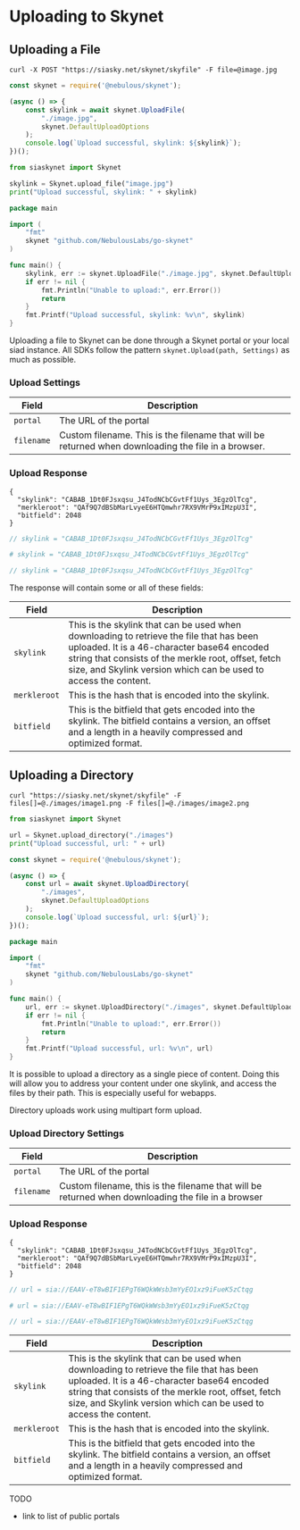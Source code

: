 # Uploading to Skynet

## Uploading a File

```shell
curl -X POST "https://siasky.net/skynet/skyfile" -F file=@image.jpg
```

```javascript
const skynet = require('@nebulous/skynet');

(async () => {
	const skylink = await skynet.UploadFile(
		"./image.jpg",
		skynet.DefaultUploadOptions
	);
	console.log(`Upload successful, skylink: ${skylink}`);
})();
```

```python
from siaskynet import Skynet

skylink = Skynet.upload_file("image.jpg")
print("Upload successful, skylink: " + skylink)
```

```go
package main

import (
	"fmt"
	skynet "github.com/NebulousLabs/go-skynet"
)

func main() {
	skylink, err := skynet.UploadFile("./image.jpg", skynet.DefaultUploadOptions)
	if err != nil {
		fmt.Println("Unable to upload:", err.Error())
		return
	}
	fmt.Printf("Upload successful, skylink: %v\n", skylink)
}
```

Uploading a file to Skynet can be done through a Skynet portal or your
local siad instance. All SDKs follow the pattern `skynet.Upload(path,
Settings)` as much as possible.

### Upload Settings

Field      | Description
---------- | -----------
`portal`   | The URL of the portal
`filename` | Custom filename. This is the filename that will be returned when downloading the file in a browser.

### Upload Response

```shell
{
  "skylink": "CABAB_1Dt0FJsxqsu_J4TodNCbCGvtFf1Uys_3EgzOlTcg",
  "merkleroot": "QAf9Q7dBSbMarLvyeE6HTQmwhr7RX9VMrP9xIMzpU3I",
  "bitfield": 2048
}
```

```javascript
// skylink = "CABAB_1Dt0FJsxqsu_J4TodNCbCGvtFf1Uys_3EgzOlTcg"
```

```python
# skylink = "CABAB_1Dt0FJsxqsu_J4TodNCbCGvtFf1Uys_3EgzOlTcg"
```

```go
// skylink = "CABAB_1Dt0FJsxqsu_J4TodNCbCGvtFf1Uys_3EgzOlTcg"
```

The response will contain some or all of these fields:

Field        | Description
------------ | -----------
`skylink`    | This is the skylink that can be used when downloading to retrieve the file that has been uploaded. It is a 46-character base64 encoded string that consists of the merkle root, offset, fetch size, and Skylink version which can be used to access the content.
`merkleroot` | This is the hash that is encoded into the skylink.
`bitfield`   | This is the bitfield that gets encoded into the skylink. The bitfield contains a version, an offset and a length in a heavily compressed and optimized format.

<!-- ### Public Portal
Uploading can be done through a Skynet portal, or your own Sia node. If a file
is uploaded through a portal, the portal owner is paying to host that file, it
will remaining on the network for as long as that file contract is valid. -->

## Uploading a Directory

```shell
curl "https://siasky.net/skynet/skyfile" -F files[]=@./images/image1.png -F files[]=@./images/image2.png
```

```python
from siaskynet import Skynet

url = Skynet.upload_directory("./images")
print("Upload successful, url: " + url)
```

```javascript
const skynet = require('@nebulous/skynet');

(async () => {
	const url = await skynet.UploadDirectory(
		"./images",
		skynet.DefaultUploadOptions
	);
	console.log(`Upload successful, url: ${url}`);
})();
```

```go
package main

import (
	"fmt"
	skynet "github.com/NebulousLabs/go-skynet"
)

func main() {
	url, err := skynet.UploadDirectory("./images", skynet.DefaultUploadOptions)
	if err != nil {
		fmt.Println("Unable to upload:", err.Error())
		return
	}
	fmt.Printf("Upload successful, url: %v\n", url)
}
```

It is possible to upload a directory as a single piece of content. Doing this
will allow you to address your content under one skylink, and access the files
by their path. This is especially useful for webapps.

Directory uploads work using multipart form upload.

### Upload Directory Settings

Field       | Description
----------- | -----------
`portal`    | The URL of the portal
`filename`  | Custom filename, this is the filename that will be returned when downloading the file in a browser

### Upload Response

```shell
{
  "skylink": "CABAB_1Dt0FJsxqsu_J4TodNCbCGvtFf1Uys_3EgzOlTcg",
  "merkleroot": "QAf9Q7dBSbMarLvyeE6HTQmwhr7RX9VMrP9xIMzpU3I",
  "bitfield": 2048
}
```

```javascript
// url = sia://EAAV-eT8wBIF1EPgT6WQkWWsb3mYyEO1xz9iFueK5zCtqg
```

```python
# url = sia://EAAV-eT8wBIF1EPgT6WQkWWsb3mYyEO1xz9iFueK5zCtqg
```

```go
// url = sia://EAAV-eT8wBIF1EPgT6WQkWWsb3mYyEO1xz9iFueK5zCtqg
```

Field        | Description
------------ | -----------
`skylink`    | This is the skylink that can be used when downloading to retrieve the file that has been uploaded. It is a 46-character base64 encoded string that consists of the merkle root, offset, fetch size, and Skylink version which can be used to access the content.
`merkleroot` | This is the hash that is encoded into the skylink.
`bitfield`   | This is the bitfield that gets encoded into the skylink. The bitfield contains a version, an offset and a length in a heavily compressed and optimized format.

<!---
## API Documentation

This endpoint uploads a file to the network using a stream. If the upload call
fails or quits before the file is fully uploaded, the file can be repaired by a
subsequent call to the upload stream endpoint using the `repair` flag.

### HTTP Request
`POST /skynet/skyfile/<siapath>`

### URL Parameters

Parameter | Description
--------- | -----------
siapath | Location where the file will reside in the renter on the network. The path must be non-empty, may not include any path traversal strings ("./", "../"), and may not begin with a forward-slash character. If the 'root' flag is not set, the path will be prefixed with 'var/skynet/', placing the skyfile into the Sia system's default skynet folder.

### Query String Parameters

<aside class="notice"> All query string parameters are optional </aside>

Parameter | Type | Description
--------- | -----| -----------
basechunkredundancy | uint8 | The amount of redundancy to use when uploading the base chunk. The base chunk is the first chunk of the file, and is always uploaded using 1-of-N redundancy.
convertpath | string | The siapath of an existing siafile that should be converted to a skylink. A new skyfile will be created. Both the new skyfile and the existing siafile are required to be maintained on the network in order for the skylink to remain active. This field is mutually exclusive with uploading streaming.
filename | string | The name of the file. This name will be encoded into the skyfile metadata, and will be a part of the skylink. If the name changes, the skylink will change as well.
dryrun | bool | If dryrun is set to true, the request will return the Skylink of the file without uploading the actual file to the Sia network.
force | bool | If there is already a file that exists at the provided siapath, setting this flag will cause the new file to overwrite/delete the existing file. If this flag is not set, an error will be returned preventing the user from destroying existing data.
mode | uint32 | The file mode / permissions of the file. Users who download this file will be presented a file with this mode. If no mode is set, the default of 0644 will be used.
root | bool | Whether or not to treat the siapath as being relative to the root directory. If this field is not set, the siapath will be interpreted as relative to 'var/skynet'.
skykeyname **UNSTABLE - subject to change in v1.4.9** | string | The name of the skykey that will be used to encrypt this skyfile. Only the name or the ID of the skykey should be specified.
skykeyid **UNSTABLE - subject to change in v1.4.9** | string | The ID of the skykey that will be used to encrypt this skyfile. Only the name or the ID of the skykey should be specified.

<aside class="warning">the parameters 'skykeyid' and 'skykeyname' can not be supplied at the same time</aside>

### HTTP Request Headers

<aside class="notice"> All request headers are optional </aside>

Name | Type | Description
---- | -----| -----------
Content-Disposition | string | If the filename is set in the Content-Disposition field, that filename will be used as the filename of the object being uploaded. Note that this header is only taken into consideration when using a multipart form upload. For more details on setting Content-Disposition: https://developer.mozilla.org/en-US/docs/Web/HTTP/Headers/Content-Disposition
Skynet-Disable-Force | bool | This request header allows overruling the behaviour of the `force` parameter that can be passed in through the query string parameters. This header is useful for Skynet portal operators that would like to have some control over the requests that are being passed to siad. To avoid having to parse query string parameters and overrule them that way, this header can be set to disable the force flag and disallow overwriting the file at the given siapath.

### Response Fields

Field | Type | Description
----- | ---- | -----------
skylink | string | This is the skylink that can be used with the `/skynet/skylink` GET endpoint to retrieve the file that has been uploaded.
merkleroot | hash | This is the hash that is encoded into the skylink.
bitfield | int | This is the bitfield that gets encoded into the skylink. The bitfield contains a version, an offset and a length in a heavily compressed and optimized format.

--->

TODO

- link to list of public portals
